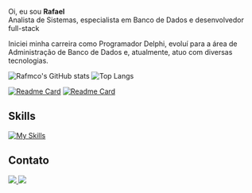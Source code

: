 Oi, eu sou **Rafael** <br/>
Analista de Sistemas, especialista em Banco de Dados e desenvolvedor full-stack

<div>
  Iniciei minha carreira como Programador Delphi, evoluí para a área de Administração de Banco de Dados e, atualmente, atuo com diversas tecnologias.
</div>

<p float="left">
  
  ![Rafmco's GitHub stats](https://github-readme-stats.vercel.app/api?username=rafmco\&hide_rank=true\&show_icons=true\&hide=stars,issues,contribs\&show=prs_merged,prs_merged_percentage\&include_all_commits=true)
  ![Top Langs](https://github-readme-stats.vercel.app/api/top-langs/?username=rafmco&hide_progress=false&layout=compact)
</p>

<p float="left">
  
  [![Readme Card](https://github-readme-stats.vercel.app/api/pin/?username=rafmco&repo=monitor-mysql\&show_owner=true)](https://github.com/rafmco/monitor-mysql)
  [![Readme Card](https://github-readme-stats.vercel.app/api/pin/?username=rafmco&repo=fcm-nextjs\&show_owner=true)](https://github.com/rafmco/fcm-nextjs)
</p>

## Skills
[![My Skills](https://skillicons.dev/icons?i=nodejs,vue,vuetify,react,nextjs,prisma,sequelize,ts,rabbitmq,js,docker,github,mysql,postgres,aws)](https://skillicons.dev)

<!--
<div style="display: inline_block">
    <br>
    <img align="center" height="30" width="40" src="https://raw.githubusercontent.com/devicons/devicon/master/icons/nodejs/nodejs-original.svg">
    <img align="center" height="30" width="40" src="https://cdn.jsdelivr.net/gh/devicons/devicon/icons/vuejs/vuejs-original.svg">
    <img align="center" height="30" width="40" src="https://cdn.jsdelivr.net/gh/devicons/devicon/icons/vuetify/vuetify-original.svg">
    <img align="center" height="30" width="40" src="https://cdn.jsdelivr.net/gh/devicons/devicon/icons/nestjs/nestjs-original.svg">      
    <img align="center" height="30" width="40" src="https://cdn.jsdelivr.net/gh/devicons/devicon/icons/sequelize/sequelize-original.svg">
    <img align="center" height="30" width="40" src="https://raw.githubusercontent.com/devicons/devicon/master/icons/typescript/typescript-plain.svg">
    <img align="center" height="30" width="40" src="https://cdn.jsdelivr.net/gh/devicons/devicon/icons/javascript/javascript-original.svg">
    <img align="center" height="30" width="40" src="https://cdn.jsdelivr.net/gh/devicons/devicon/icons/microsoftsqlserver/microsoftsqlserver-plain.svg">
    <img align="center" height="30" width="40" src="https://mariadb.com/wp-content/uploads/2019/11/mariadb-logo-vertical_blue.svg">
    <img align="center" height="30" width="40" src="https://cdn.jsdelivr.net/gh/devicons/devicon/icons/mysql/mysql-original.svg">         
    <img align="center" height="30" width="40" src="https://cdn.jsdelivr.net/gh/devicons/devicon/icons/docker/docker-plain.svg">
    <img align="center" height="30" width="40" src="https://cdn.jsdelivr.net/gh/devicons/devicon/icons/jenkins/jenkins-original.svg">  
    <img align="center" height="30" width="40" src="https://upload.wikimedia.org/wikipedia/commons/5/5c/AWS_Simple_Icons_AWS_Cloud.svg">
</div>
-->

## Contato
<p align="left">
    <a href="https://www.linkedin.com/in/rafmco/" target="_blank">
        <img src="https://img.shields.io/badge/-LinkedIn-%230077B5?style=for-the-badge&logo=linkedin&logoColor=white" target="_blank">
    </a>
    <a href = "mailto:rafmco2@hotmail.com">
        <img src="https://img.shields.io/badge/Microsoft_Outlook-0078D4?logo=microsoft-outlook&logoColor=white&style=for-the-badge" target="_blank">
    </a>
</p>

<!-- MARKDOWN LINKS & IMAGES -->
<!-- [github-readme-stats](https://github.com/anuraghazra/github-readme-stats) -->
<!-- [github-readme-stats-themes](https://github.com/anuraghazra/github-readme-stats/blob/master/themes/README.md) -->
<!-- [skill-icons](https://github.com/tandpfun/skill-icons) -->

[GitHub-Stats]: https://github-readme-stats.vercel.app/api?username=rafmco\&rank_icon=github\&include_all_commits=true\&show_icons=true\&hide=stars,issues,contribs\&show=prs_merged,prs_merged_percentage
<!-- \&hide=stars,commits,prs,issues,contribs -->
<!-- \&show=reviews,discussions_started,discussions_answered,prs_merged,prs_merged_percentage -->
<!-- \&hide_rank=true || \&rank_icon=github || \&rank_icon=percentile || \&rank_icon=default -->
<!-- \&theme=transparent -->

[Top-Langs]: https://github-readme-stats.vercel.app/api/top-langs/?username=rafmco&hide_progress=false&layout=compact
<!-- &exclude_repo=repo1,repo2 -->
